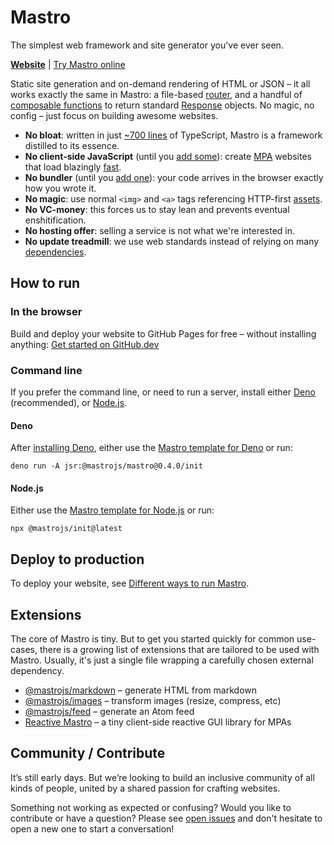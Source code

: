 # Mastro

The simplest web framework and site generator you've ever seen.

**[Website](https://mastrojs.github.io/)** | [Try Mastro online](https://github.dev/mastrojs/template-basic)

Static site generation and on-demand rendering of HTML or JSON – it all works exactly the same in Mastro: a file-based [router](https://mastrojs.github.io/guide/server-side-components-and-routing/#routing-and-page-handlers), and a handful of [composable functions](https://jsr.io/@mastrojs/mastro/doc) to return standard [Response](https://developer.mozilla.org/en-US/docs/Web/API/Response/Response) objects.
No magic, no config – just focus on building awesome websites.

- **No bloat**: written in just [~700 lines](https://github.com/mastrojs/mastro/tree/main/src#readme) of TypeScript, Mastro is a framework distilled to its essence.
- **No client-side JavaScript** (until you [add some](https://mastrojs.github.io/guide/interactivity-with-javascript-in-the-browser/)): create [MPA](https://mastrojs.github.io/guide/client-side-vs-server-side-javascript-static-vs-ondemand-spa-vs-mpa/) websites that load blazingly [fast](https://mastrojs.github.io/#fast-for-everyone).
- **No bundler** (until you [add one](https://mastrojs.github.io/guide/bundling-assets-caching/)): your code arrives in the browser exactly how you wrote it.
- **No magic**: use normal `<img>` and `<a>` tags referencing HTTP-first [assets](https://mastrojs.github.io/guide/bundling-assets-caching/#transforming-images).
- **No VC-money**: this forces us to stay lean and prevents eventual enshitification.
- **No hosting offer**: selling a service is not what we're interested in.
- **No update treadmill**: we use web standards instead of relying on many [dependencies](https://jsr.io/@mastrojs/mastro/dependencies).


## How to run

### In the browser

Build and deploy your website to GitHub Pages for free – without installing anything: [Get started on GitHub.dev](https://github.dev/mastrojs/template-basic)

### Command line

If you prefer the command line, or need to run a server, install either [Deno](https://deno.com) (recommended), or [Node.js](https://nodejs.org).

#### Deno

After [installing Deno](https://docs.deno.com/runtime/getting_started/installation/), either use the [Mastro template for Deno](https://github.com/mastrojs/template-basic-deno) or run:

    deno run -A jsr:@mastrojs/mastro@0.4.0/init

#### Node.js

Either use the [Mastro template for Node.js](https://github.com/mastrojs/template-basic-node) or run:

    npx @mastrojs/init@latest


## Deploy to production

To deploy your website, see [Different ways to run Mastro](https://mastrojs.github.io/guide/cli-install/#different-ways-to-run-mastro).


## Extensions

The core of Mastro is tiny. But to get you started quickly for common use-cases, there is a growing list of extensions that are tailored to be used with Mastro. Usually, it's just a single file wrapping a carefully chosen external dependency.

- [@mastrojs/markdown](https://github.com/mastrojs/markdown) – generate HTML from markdown
- [@mastrojs/images](https://github.com/mastrojs/images) – transform images (resize, compress, etc)
- [@mastrojs/feed](https://github.com/mastrojs/feed) – generate an Atom feed
- [Reactive Mastro](https://mastrojs.github.io/reactive/) – a tiny client-side reactive GUI library for MPAs


## Community / Contribute

It’s still early days. But we’re looking to build an inclusive community of all kinds of people, united by a shared passion for crafting websites.

Something not working as expected or confusing? Would you like to contribute or have a question? Please see [open issues](https://github.com/mastrojs/mastro/issues) and don't hesitate to open a new one to start a conversation!
